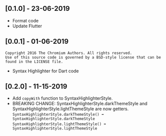 ## [0.1.0] - 23-06-2019

* Format code
* Update Flutter

## [0.0.1] - 01-06-2019

~~~
Copyright 2016 The Chromium Authors. All rights reserved.
Use of this source code is governed by a BSD-style license that can be
found in the LICENSE file.
~~~

* Syntax Highlighter for Dart code 

## [0.2.0] - 11-15-2019

* Add `copyWith` function to SyntaxHighlighterStyle.
* BREAKING CHANGE: SyntaxHighlighterStyle.darkThemeStyle and SyntaxHighlighterStyle.lightThemeStyle are now getters.
    `SyntaxHighlighterStyle.darkThemeStyle() ➡ SyntaxHighlighterStyle.darkThemeStyle`
    `SyntaxHighlighterStyle.lightThemeStyle() ➡ SyntaxHighlighterStyle.lightThemeStyle`